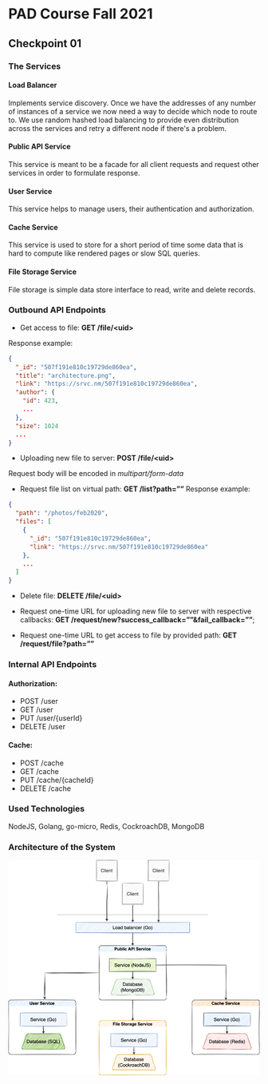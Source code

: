 # PAD Course Fall 2021
## Checkpoint 01

### The Services

#### Load Balancer
Implements service discovery. Once we have the addresses of any number of instances of a service we now need a way to decide which node to route to. We use random hashed load balancing to provide even distribution across the services and retry a different node if there's a problem.

#### Public API Service
This service is meant to be a facade for all client requests and request other services in order to formulate response.

#### User Service
This service helps to manage users, their authentication and authorization.

#### Cache Service
This service is used to store for a short period of time some data that is hard to compute like rendered pages or slow SQL queries.

#### File Storage Service
File storage is simple data store interface to read, write and delete records.

### Outbound API Endpoints

* Get access to file: **GET /file/\<uid>**

Response example:
```json
{
  "_id": "507f191e810c19729de860ea",
  "title": "architecture.png",
  "link": "https://srvc.nm/507f191e810c19729de860ea",
  "author": {
    "id": 423,
    ...
  },
  "size": 1024
  ...
}
```
* Uploading new file to server: **POST /file/\<uid>**

Request body will be encoded in _multipart/form-data_

* Request file list on virtual path: **GET /list?path=””**
Response example:
```json
{
  "path": "/photos/feb2020",
  "files": [
    {
      "_id": "507f191e810c19729de860ea",
      "link": "https://srvc.nm/507f191e810c19729de860ea"
    },
    ...
  ]
}
```

* Delete file: **DELETE /file/\<uid>**

* Request one-time URL for uploading new file to server with respective callbacks:
**GET /request/new?success_callback=””&fail_callback=””**;

* Request one-time URL to get access to file by provided path: **GET /request/file?path=””**


### Internal API Endpoints

#### Authorization:
* POST /user
* GET /user
* PUT /user/{userId}
* DELETE /user

#### Cache: 
* POST /cache
* GET /cache
* PUT /cache/{cacheId}
* DELETE /cache

### Used Technologies

NodeJS, Golang, go-micro, Redis, CockroachDB, MongoDB

### Architecture of the System
![architecture.jpg](./assets/architecture.png)